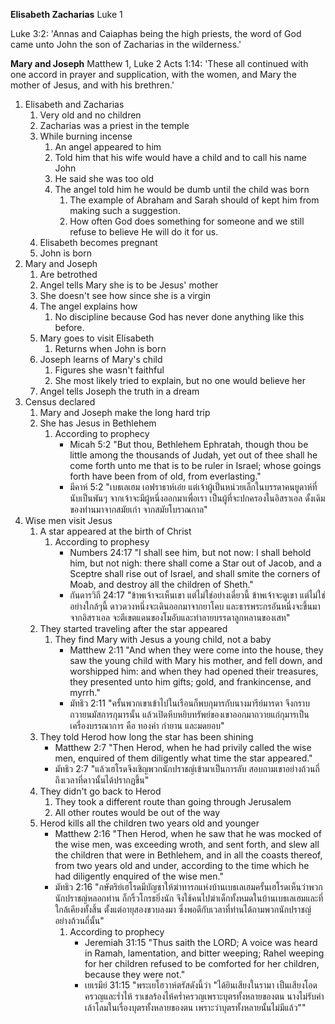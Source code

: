 **Elisabeth Zacharias**
Luke 1

Luke 3:2: 'Annas and Caiaphas being the high priests, the word of God came unto John the son of Zacharias in the wilderness.'

**Mary and Joseph**
Matthew 1, Luke 2
Acts 1:14: 'These all continued with one accord in prayer and supplication, with the women, and Mary the mother of Jesus, and with his brethren.'

1. Elisabeth and Zacharias
    1. Very old and no children
    2. Zacharias was a priest in the temple
    3. While burning incense
        1. An angel appeared to him
        2. Told him that his wife would have a child and to call his name John
        3. He said she was too old
        4. The angel told him he would be dumb until the child was born
            1. The example of Abraham and Sarah should of kept him from making such a suggestion.
            2. How often God does something for someone and we still refuse to believe He will do it for us.
    4. Elisabeth becomes pregnant
    5. John is born
2. Mary and Joseph
    1. Are betrothed
    2. Angel tells Mary she is to be Jesus' mother
    3. She doesn't see how since she is a virgin
    4. The angel explains how
        1. No discipline because God has never done anything like this before.
    5. Mary goes to visit Elisabeth
        1. Returns when John is born
    6. Joseph learns of Mary's child
        1. Figures she wasn't faithful
        2. She most likely tried to explain, but no one would believe her
    7. Angel tells Joseph the truth in a dream
3. Census declared
    1. Mary and Joseph make the long hard trip
    2. She has Jesus in Bethlehem
        1. According to prophecy
            - Micah 5:2 "But thou, Bethlehem Ephratah, though thou be little among the thousands of Judah, yet out of thee shall he come forth unto me that is to be ruler in Israel; whose goings forth have been from of old, from everlasting."
            - มีคาห์ 5:2 "เบธเลเฮม เอฟราธาห์เอ๋ย แต่เจ้าผู้เป็นหน่วยเล็กในบรรดาคนยูดาห์ที่นับเป็นพันๆ จากเจ้าจะมีผู้หนึ่งออกมาเพื่อเรา เป็นผู้ที่จะปกครองในอิสราเอล ดั้งเดิมของท่านมาจากสมัยเก่า จากสมัยโบราณกาล"
4. Wise men visit Jesus
    1. A star appeared at the birth of Christ
        1. According to prophesy
            - Numbers 24:17 "I shall see him, but not now: I shall behold him, but not nigh: there shall come a Star out of Jacob, and a Sceptre shall rise out of Israel, and shall smite the corners of Moab, and destroy all the children of Sheth."
            - กันดารวิถี 24:17 "ข้าพเจ้าจะเห็นเขา แต่ไม่ใช่อย่างเดี๋ยวนี้ ข้าพเจ้าจะดูเขา แต่ไม่ใช่อย่างใกล้ๆนี้ ดาวดวงหนึ่งจะเดินออกมาจากยาโคบ และธารพระกรอันหนึ่งจะขึ้นมาจากอิสราเอล จะตีเขตแดนของโมอับและทำลายบรรดาลูกหลานของเสท"
    2. They started traveling after the star appeared
        1. They find Mary with Jesus a young child, not a baby
            - Matthew 2:11 "And when they were come into the house, they saw the young child with Mary his mother, and fell down, and worshipped him: and when they had opened their treasures, they presented unto him gifts; gold, and frankincense, and myrrh."
            - มัทธิว 2:11 "ครั้นพวกเขาเข้าไปในเรือนก็พบกุมารกับนางมารีย์มารดา จึงกราบถวายนมัสการกุมารนั้น แล้วเปิดหีบหยิบทรัพย์ของเขาออกมาถวายแก่กุมารเป็นเครื่องบรรณาการ คือ ทองคำ กำยาน และมดยอบ"
    3. They told Herod how long the star has been shining
        - Matthew 2:7 "Then Herod, when he had privily called the wise men, enquired of them diligently what time the star appeared."
        - มัทธิว 2:7 "แล้วเฮโรดจึงเชิญพวกนักปราชญ์เข้ามาเป็นการลับ สอบถามเขาอย่างถ้วนถี่ถึงเวลาที่ดาวนั้นได้ปรากฏขึ้น"
    4. They didn't go back to Herod
        1. They took a different route than going through Jerusalem
        2. All other routes would be out of the way
    5. Herod kills all the children two years old and younger
        - Matthew 2:16 "Then Herod, when he saw that he was mocked of the wise men, was exceeding wroth, and sent forth, and slew all the children that were in Bethlehem, and in all the coasts thereof, from two years old and under, according to the time which he had diligently enquired of the wise men."
        - มัทธิว 2:16 "กษัตริย์เฮโรดมีบัญชาให้ฆ่าทารกแห่งบ้านเบธเลเฮมครั้นเฮโรดเห็นว่าพวกนักปราชญ์หลอกท่าน ก็กริ้วโกรธยิ่งนัก จึงใช้คนไปฆ่าเด็กทั้งหมดในบ้านเบธเลเฮมและที่ใกล้เคียงทั้งสิ้น ตั้งแต่อายุสองขวบลงมา ซึ่งพอดีกับเวลาที่ท่านได้ถามพวกนักปราชญ์อย่างถ้วนถี่นั้น"
            1. According to prophecy
                - Jeremiah 31:15 "Thus saith the LORD; A voice was heard in Ramah, lamentation, and bitter weeping; Rahel weeping for her children refused to be comforted for her children, because they were not."
                - เยเรมีย์ 31:15 "พระเยโฮวาห์ตรัสดังนี้ว่า "ได้ยินเสียงในรามา เป็นเสียงโอดครวญและร่ำไห้ ราเชลร้องไห้คร่ำครวญเพราะบุตรทั้งหลายของตน นางไม่รับคำเล้าโลมในเรื่องบุตรทั้งหลายของตน เพราะว่าบุตรทั้งหลายนั้นไม่มีแล้ว""
